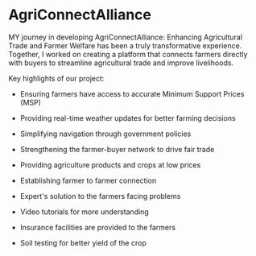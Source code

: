 # AgriConnectAlliance
MY journey in developing AgriConnectAlliance: Enhancing Agricultural Trade and Farmer Welfare has been a truly transformative experience. Together, I worked on creating a platform that connects farmers directly with buyers to streamline agricultural trade and improve livelihoods.

Key highlights of our project:

- Ensuring farmers have access to accurate Minimum Support Prices (MSP)

- Providing real-time weather updates for better farming decisions

- Simplifying navigation through government policies

- Strengthening the farmer-buyer network to drive fair trade

- Providing agriculture products and crops at low prices

- Establishing farmer to farmer connection

- Expert's solution to the farmers facing problems

- Video tutorials for more understanding

- Insurance facilities are provided to the farmers

- Soil testing for better yield of the crop
